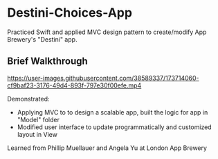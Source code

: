 #  Destini-Choices-App

Practiced Swift and applied MVC design pattern to create/modify App Brewery's "Destini" app. 

## Brief Walkthrough
https://user-images.githubusercontent.com/38589337/173714060-cf9baf23-3176-49d4-893f-797e30f00efe.mp4

Demonstrated:
 - Applying MVC to to design a scalable app, built the logic for app in "Model" folder
 - Modified user interface to update programmatically and customized layout in View

Learned from Phillip Muellauer and Angela Yu at London App Brewery
